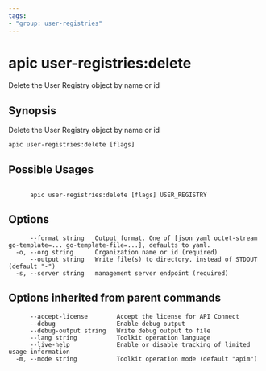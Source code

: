 ```yaml
---
tags:
- "group: user-registries"
---
```

# apic user-registries:delete

Delete the User Registry object by name or id

## Synopsis

Delete the User Registry object by name or id

```
apic user-registries:delete [flags]
```

## Possible Usages

```

      apic user-registries:delete [flags] USER_REGISTRY

```

## Options

```
      --format string   Output format. One of [json yaml octet-stream go-template=... go-template-file=...], defaults to yaml.
  -o, --org string      Organization name or id (required)
      --output string   Write file(s) to directory, instead of STDOUT (default "-")
  -s, --server string   management server endpoint (required)
```

## Options inherited from parent commands

```
      --accept-license        Accept the license for API Connect
      --debug                 Enable debug output
      --debug-output string   Write debug output to file
      --lang string           Toolkit operation language
      --live-help             Enable or disable tracking of limited usage information
  -m, --mode string           Toolkit operation mode (default "apim")
```
